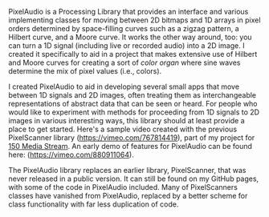PixelAudio is a Processing Library that provides an interface and various implementing classes for moving between 2D bitmaps and 1D arrays in pixel orders determined by space-filling curves such as a zigzag pattern, a Hilbert curve, and a Moore curve. It works the other way around, too: you can turn a 1D signal (including live or recorded audio) into a 2D image. I created it specifically to aid in a project that makes extensive use of Hilbert and Moore curves for creating a sort of _color organ_ where sine waves determine the mix of pixel values (i.e., colors).

I created PixelAudio to aid in developing several small apps that move between 1D signals and 2D images, often treating them as interchangeable representations of abstract data that can be seen or heard. For people who would like to experiment with methods for proceeding from 1D signals to 2D images in various interesting ways, this library should at least provide a place to get started. Here's a sample video created with the previous PixelScanner library (https://vimeo.com/767814419), part of my project for [150 Media Stream](https://150mediastream.com/). An early demo of features for PixelAudio can be found here: (https://vimeo.com/880911064).

The PixelAudio library replaces an earlier library, PixelScanner, that was never released in a public version. It can still be found on my GitHub pages, with some of the code in PixelAudio included. Many of PixelScanners classes have vanished from PixelAudio, replaced by a better scheme for class functionality with far less duplication of code. 
